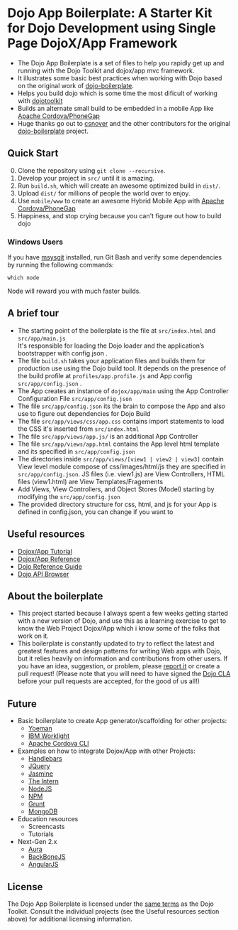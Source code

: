 Dojo App Boilerplate: A Starter Kit for Dojo Development using Single Page DojoX/App Framework
====================================================

- The Dojo App Boilerplate is a set of files to help you rapidly get up and running with the Dojo Toolkit and dojox/app mvc framework. 
- It illustrates some basic best practices when working with Dojo based on the original work of [dojo-boilerplate](https://github.com/csnover/dojo-boilerplate).
- Helps you build dojo which is some time the most dificult of working with [dojotoolkit](dojotoolkit.org)
- Builds an alternate small build to be embedded in a mobile App like [Apache Cordova/PhoneGap](cordova.io)
- Huge thanks go out to [csnover](https://github.com/csnover) and the other contributors for the original [dojo-boilerplate](https://github.com/csnover/dojo-boilerplate) project. 


Quick Start
-----------

0. Clone the repository using `git clone --recursive`.
1. Develop your project in `src/` until it is amazing.
2. Run `build.sh`, which will create an awesome optimized build in `dist/`.
3. Upload `dist/` for millions of people the world over to enjoy.
4. Use `mobile/www` to create an awesome Hybrid Mobile App with [Apache Cordova/PhoneGap](http://cordova.io)
4. Happiness, and stop crying because you can't figure out how to build dojo

### Windows Users

If you have [msysgit](http://git-scm.com) installed, run Git Bash and verify
some dependencies by running the following commands:

    which node

Node will reward you with much faster builds.

A brief tour
------------

* The starting point of the boilerplate is the file at `src/index.html` and `src/app/main.js`  
  It's responsible for loading the Dojo loader and the application’s
  bootstrapper with config.json .
* The file `build.sh` takes your application files and builds them for
  production use using the Dojo build tool. It depends on the presence of the
  build profile at `profiles/app.profile.js` and App config `src/app/config.json` .
* The App creates an instance of `dojox/app/main` using the App Controller Configuration File  `src/app/config.json`
* The file `src/app/config.json` its the brain to compose the App and also use to figure out dependencies for Dojo Build
* The file `src/app/views/css/app.css` contains import statements to load the CSS it's inserted from `src/index.html` 
* The file `src/app/views/app.js/` is an additional App Controller
* The file `src/app/views/app.html` contains the App level html template and its specified in `src/app/config.json`
* The directories inside `src/app/views/[view1 | view2 | view3]` contain View level module compose of css/images/html/js
  they are specified in `src/app/config.json`. JS files (i.e. view1.js) are View Controllers, HTML files (view1.html)
  are View Templates/Fragements
* Add Views, View Controllers, and Object Stores (Model) starting by modifying the `src/app/config.json`
* The provided directory structure for css, html, and js for your App is defined in config.json, you can change if you want to

Useful resources
----------------

* [Dojox/App Tutorial](http://dojotoolkit.org/documentation/tutorials/1.9/dojox_app)
* [Dojox/App Reference](http://dojotoolkit.org/reference-guide/dojox/app.html#dojox-app)
* [Dojo Reference Guide](http://dojotoolkit.org/reference-guide/)
* [Dojo API Browser](http://dojotoolkit.org/api/)

About the boilerplate
---------------------

- This project started because I always spent a few weeks getting started with a new version of Dojo, and use this as a learning exercise to get to know the Web Project Dojox/App which i know some of the folks that work on it.
- This boilerplate is constantly updated to try to reflect the latest and
greatest features and design patterns for writing Web apps with Dojo, but
it relies heavily on information and contributions from other users. If
you have an idea, suggestion, or problem, please [report
it](https://github.com/csantanapr/dojo-app-boilerplate/issues) or create a pull
request! (Please note that you will need to have signed the [Dojo
CLA](http://dojofoundation.org/about/cla) before your pull requests are
accepted, for the good of us all!)

Future
---

- Basic boilerplate to create App generator/scaffolding for other projects:
  - [Yoeman](http://yeoman.io)
  - [IBM Worklight](http://ibm.com/mobilefirst)
  - [Apache Cordova CLI](http://cordova.io)
- Examples on how to integrate Dojox/App with other Projects:
  - [Handlebars](http://handlebarsjs.com)
  - [JQuery](http://jquery.com)
  - [Jasmine](http://pivotal.github.com/jasmine)
  - [The Intern](http://theintern.io)
  - [NodeJS](http://nodejs.org)
  - [NPM](https://npmjs.org)
  - [Grunt](http://gruntjs.com)
  - [MongoDB](http://www.mongodb.org)
- Education resources
  - Screencasts
  - Tutorials
- Next-Gen 2.x
  - [Aura](http://aurajs.com)
  - [BackBoneJS](http://backbonejs.org)
  - [AngularJS](http://angularjs.org)

License
-------

The Dojo App Boilerplate is licensed under the [same
terms](https://github.com/dojo/dojo/blob/master/LICENSE) as the Dojo
Toolkit. Consult the individual projects (see the Useful resources section
above) for additional licensing information.
